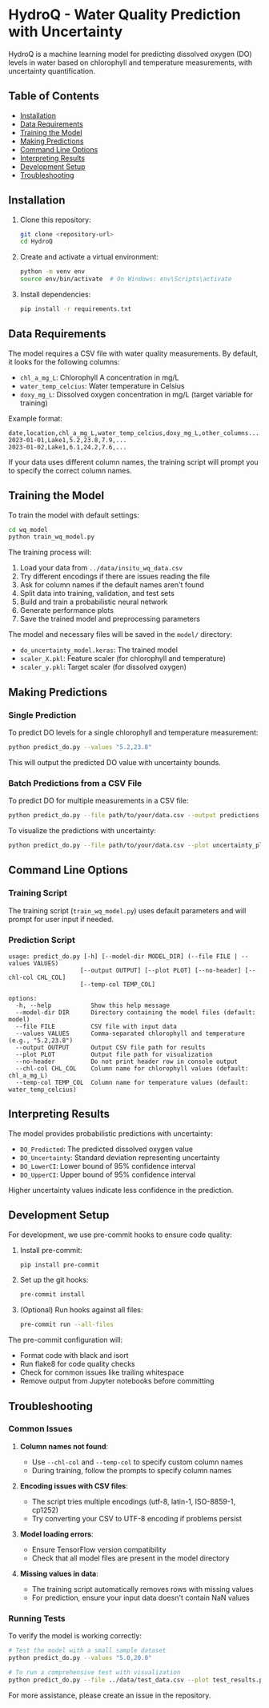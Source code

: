 # HydroQ - Water Quality Prediction with Uncertainty

HydroQ is a machine learning model for predicting dissolved oxygen (DO) levels in water based on chlorophyll and temperature measurements, with uncertainty quantification.

## Table of Contents
- [Installation](#installation)
- [Data Requirements](#data-requirements)
- [Training the Model](#training-the-model)
- [Making Predictions](#making-predictions)
- [Command Line Options](#command-line-options)
- [Interpreting Results](#interpreting-results)
- [Development Setup](#development-setup)
- [Troubleshooting](#troubleshooting)

## Installation

1. Clone this repository:
   ```bash
   git clone <repository-url>
   cd HydroQ
   ```

2. Create and activate a virtual environment:
   ```bash
   python -m venv env
   source env/bin/activate  # On Windows: env\Scripts\activate
   ```

3. Install dependencies:
   ```bash
   pip install -r requirements.txt
   ```

## Data Requirements

The model requires a CSV file with water quality measurements. By default, it looks for the following columns:

- `chl_a_mg_L`: Chlorophyll A concentration in mg/L
- `water_temp_celcius`: Water temperature in Celsius
- `doxy_mg_L`: Dissolved oxygen concentration in mg/L (target variable for training)

Example format:
```
date,location,chl_a_mg_L,water_temp_celcius,doxy_mg_L,other_columns...
2023-01-01,Lake1,5.2,23.8,7.9,...
2023-01-02,Lake1,6.1,24.2,7.6,...
```

If your data uses different column names, the training script will prompt you to specify the correct column names.

## Training the Model

To train the model with default settings:

```bash
cd wq_model
python train_wq_model.py
```

The training process will:
1. Load your data from `../data/insitu_wq_data.csv`
2. Try different encodings if there are issues reading the file
3. Ask for column names if the default names aren't found
4. Split data into training, validation, and test sets
5. Build and train a probabilistic neural network
6. Generate performance plots
7. Save the trained model and preprocessing parameters

The model and necessary files will be saved in the `model/` directory:
- `do_uncertainty_model.keras`: The trained model
- `scaler_X.pkl`: Feature scaler (for chlorophyll and temperature)
- `scaler_y.pkl`: Target scaler (for dissolved oxygen)

## Making Predictions

### Single Prediction
To predict DO levels for a single chlorophyll and temperature measurement:

```bash
python predict_do.py --values "5.2,23.8"
```

This will output the predicted DO value with uncertainty bounds.

### Batch Predictions from a CSV File
To predict DO for multiple measurements in a CSV file:

```bash
python predict_do.py --file path/to/your/data.csv --output predictions.csv
```

To visualize the predictions with uncertainty:

```bash
python predict_do.py --file path/to/your/data.csv --plot uncertainty_plot.png
```

## Command Line Options

### Training Script
The training script (`train_wq_model.py`) uses default parameters and will prompt for user input if needed.

### Prediction Script
```
usage: predict_do.py [-h] [--model-dir MODEL_DIR] (--file FILE | --values VALUES)
                    [--output OUTPUT] [--plot PLOT] [--no-header] [--chl-col CHL_COL]
                    [--temp-col TEMP_COL]

options:
  -h, --help           Show this help message
  --model-dir DIR      Directory containing the model files (default: model)
  --file FILE          CSV file with input data
  --values VALUES      Comma-separated chlorophyll and temperature (e.g., "5.2,23.8")
  --output OUTPUT      Output CSV file path for results
  --plot PLOT          Output file path for visualization
  --no-header          Do not print header row in console output
  --chl-col CHL_COL    Column name for chlorophyll values (default: chl_a_mg_L)
  --temp-col TEMP_COL  Column name for temperature values (default: water_temp_celcius)
```

## Interpreting Results

The model provides probabilistic predictions with uncertainty:

- `DO_Predicted`: The predicted dissolved oxygen value
- `DO_Uncertainty`: Standard deviation representing uncertainty
- `DO_LowerCI`: Lower bound of 95% confidence interval
- `DO_UpperCI`: Upper bound of 95% confidence interval

Higher uncertainty values indicate less confidence in the prediction.

## Development Setup

For development, we use pre-commit hooks to ensure code quality:

1. Install pre-commit:
   ```bash
   pip install pre-commit
   ```

2. Set up the git hooks:
   ```bash
   pre-commit install
   ```

3. (Optional) Run hooks against all files:
   ```bash
   pre-commit run --all-files
   ```

The pre-commit configuration will:
- Format code with black and isort
- Run flake8 for code quality checks
- Check for common issues like trailing whitespace
- Remove output from Jupyter notebooks before committing

## Troubleshooting

### Common Issues

1. **Column names not found**:
   - Use `--chl-col` and `--temp-col` to specify custom column names
   - During training, follow the prompts to specify column names

2. **Encoding issues with CSV files**:
   - The script tries multiple encodings (utf-8, latin-1, ISO-8859-1, cp1252)
   - Try converting your CSV to UTF-8 encoding if problems persist

3. **Model loading errors**:
   - Ensure TensorFlow version compatibility
   - Check that all model files are present in the model directory

4. **Missing values in data**:
   - The training script automatically removes rows with missing values
   - For prediction, ensure your input data doesn't contain NaN values

### Running Tests

To verify the model is working correctly:

```bash
# Test the model with a small sample dataset
python predict_do.py --values "5.0,20.0"

# To run a comprehensive test with visualization
python predict_do.py --file ../data/test_data.csv --plot test_results.png
```

For more assistance, please create an issue in the repository.

